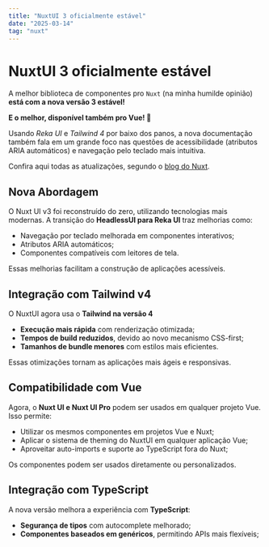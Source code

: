 ```yaml
---
title: "NuxtUI 3 oficialmente estável"
date: "2025-03-14"
tag: "nuxt"
---
```


<!--more-->

# NuxtUI 3 oficialmente estável

A melhor biblioteca de componentes pro `Nuxt` (na minha humilde opinião) **está com a nova versão 3 estável!**

**E o melhor, disponível também pro Vue! 💚**

Usando _Reka UI_ e _Tailwind 4_ por baixo dos panos, a nova documentação também fala em um grande foco nas questões de acessibilidade (atributos ARIA automáticos) e navegação pelo teclado mais intuitiva.

Confira aqui todas as atualizações, segundo o [blog do Nuxt](https://nuxt.com/blog/nuxt-ui-v3).

## Nova Abordagem

O Nuxt UI v3 foi reconstruído do zero, utilizando tecnologias mais modernas. A transição do **HeadlessUI para Reka UI** traz melhorias como:

- Navegação por teclado melhorada em componentes interativos;
- Atributos ARIA automáticos;
- Componentes compatíveis com leitores de tela.

Essas melhorias facilitam a construção de aplicações acessíveis.

## Integração com Tailwind v4

O NuxtUI agora usa o **Tailwind na versão 4**

- **Execução mais rápida** com renderização otimizada;
- **Tempos de build reduzidos**, devido ao novo mecanismo CSS-first;
- **Tamanhos de bundle menores** com estilos mais eficientes.

Essas otimizações tornam as aplicações mais ágeis e responsivas.

## Compatibilidade com Vue

Agora, o **Nuxt UI e Nuxt UI Pro** podem ser usados em qualquer projeto Vue. Isso permite:

- Utilizar os mesmos componentes em projetos Vue e Nuxt;
- Aplicar o sistema de theming do NuxtUI em qualquer aplicação Vue;
- Aproveitar auto-imports e suporte ao TypeScript fora do Nuxt;

Os componentes podem ser usados diretamente ou personalizados.

## Integração com TypeScript

A nova versão melhora a experiência com **TypeScript**:

- **Segurança de tipos** com autocomplete melhorado;
- **Componentes baseados em genéricos**, permitindo APIs mais flexíveis;
